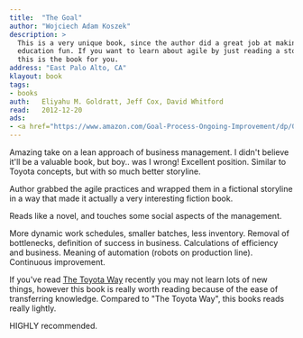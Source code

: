 ```yaml
---
title:	"The Goal"
author: "Wojciech Adam Koszek"
description: >
  This is a very unique book, since the author did a great job at making
  education fun. If you want to learn about agile by just reading a story,
  this is the book for you.
address: "East Palo Alto, CA"
klayout: book
tags:
- books
auth:	Eliyahu M. Goldratt, Jeff Cox, David Whitford
read:	2012-12-20
ads:
- <a href="https://www.amazon.com/Goal-Process-Ongoing-Improvement/dp/0884271951/ref=as_li_ss_il?ie=UTF8&qid=1487729156&sr=8-1&keywords=the+goal&linkCode=li2&tag=wkoszek08-20&linkId=76361eed311acccb1882c3b13ac5c8b9" target="_blank"><img border="0" src="//ws-na.amazon-adsystem.com/widgets/q?_encoding=UTF8&ASIN=0884271951&Format=_SL160_&ID=AsinImage&MarketPlace=US&ServiceVersion=20070822&WS=1&tag=wkoszek08-20" ></a><img src="https://ir-na.amazon-adsystem.com/e/ir?t=wkoszek08-20&l=li2&o=1&a=0884271951" width="1" height="1" border="0" alt="" style="border:none !important; margin:0px !important;" />
---
```


Amazing take on a lean approach of business management. I didn't believe
it'll be a valuable book, but boy.. was I wrong!
Excellent position. Similar to Toyota concepts, but with so much better
storyline.

Author grabbed the agile practices and wrapped them in a
fictional storyline in a way that made it actually a very interesting
fiction book. 

Reads like a novel, and touches some social aspects of the management.

More dynamic work schedules, smaller batches, less inventory. Removal of
bottlenecks, definition of success in business. Calculations of efficiency
and business. Meaning of automation (robots on production line). Continuous
improvement.

If you've read [The Toyota Way](https://www.koszek.com/books/2012/04/04/book-the-toyota-way/)
recently you may not learn lots of new
things, however this book is really worth reading because of the ease of
transferring knowledge. Compared to "The Toyota Way", this books reads
really lightly.

HIGHLY recommended.

